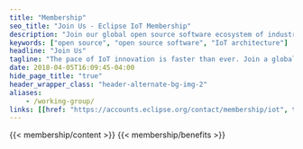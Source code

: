 ```yaml
---
title: "Membership"
seo_title: "Join Us - Eclipse IoT Membership"
description: "Join our global open source software ecosystem of industry leaders collaborating on a secure end-to-end IoT architecture"
keywords: ["open source", "open source software", "IoT architecture"]
headline: "Join Us"
tagline: "The pace of IoT innovation is faster than ever. Join a global ecosystem of industry leaders collaborating on an open end-to-end IoT architecture!"
date: 2018-04-05T16:09:45-04:00
hide_page_title: "true"
header_wrapper_class: "header-alternate-bg-img-2"
aliases:
    - /working-group/
links: [[href: "https://accounts.eclipse.org/contact/membership/iot", text: "Contact Us About Membership"]]
---
```

{{< membership/content >}}
{{< membership/benefits >}}